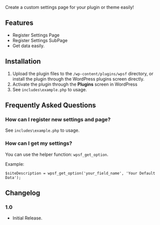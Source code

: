 Create a custom settings page for your plugin or theme easily!

## Features
* Register Settings Page
* Register Settings SubPage
* Get data easily.

## Installation

1. Upload the plugin files to the `/wp-content/plugins/wpsf` directory, or install the plugin through the WordPress plugins screen directly.
2. Activate the plugin through the **Plugins** screen in WordPress
3. See `includes\example.php` to usage.

## Frequently Asked Questions

### How can I register new settings and page?

See `includes\example.php` to usage.

### How can I get my settings?
You can use the helper function: `wpsf_get_option`.

Example:
``````
$siteDescription = wpsf_get_option('your_field_name', 'Your Default Data');
``````

## Changelog

### 1.0
* Initial Release.
